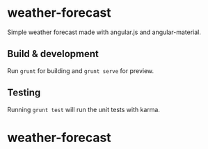 # weather-forecast

Simple weather forecast made with angular.js and angular-material.

## Build & development

Run `grunt` for building and `grunt serve` for preview.

## Testing

Running `grunt test` will run the unit tests with karma.
# weather-forecast
